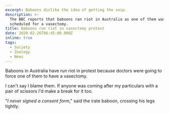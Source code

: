 ```yaml
---
excerpt: Baboons dislike the idea of getting the snip.
description: >-
  The BBC reports that baboons ran riot in Australia as one of them was
  scheduled for a vasectomy.
title: Baboons run riot in vasectomy protest
date: 2020-02-26T06:45:00.000Z
inline: true
tags:
  - Society
  - Zoology
  - News
---
```

Baboons in Australia have run riot in protest because doctors were going to force one of them to have a vasectomy.

I can't say I blame them. If anyone was coming after my particulars with a pair of scissors I'd make a break for it too.

"*I never signed a consent form*," said the irate baboon, crossing his legs tightly.

[//]: # (@videolink | bbc | name=Baboons object to vascetomy | description=Baboons run away when they hear they're getting their goolies severed. | section=news | id=p084s9p2/51639676 | uploadDate=2020-03-26 | url=https://www.bbc.co.uk/news/av/world-australia-51639676/sydney-baboons-go-on-the-run-before-vasectomy | @itemprop=video )



